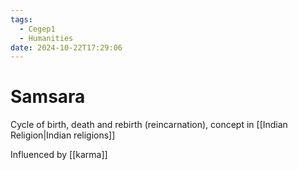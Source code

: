 ```yaml
---
tags:
  - Cegep1
  - Humanities
date: 2024-10-22T17:29:06
---
```


# Samsara

Cycle of birth, death and rebirth (reincarnation), concept in [[Indian Religion|Indian religions]]

Influenced by [[karma]]